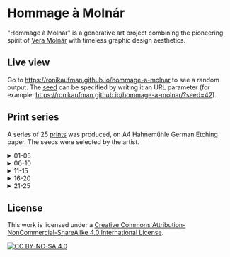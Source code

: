 # Hommage à Molnár

"Hommage à Molnár" is a generative art project combining the pioneering spirit of [Vera Molnár](https://dam.org/museum/artists_ui/artists/molnar-vera) with timeless graphic design aesthetics.

## Live view

Go to https://ronikaufman.github.io/hommage-a-molnar to see a random output. The [seed](https://en.wikipedia.org/wiki/Random_seed) can be specified by writing it an URL parameter (for example: https://ronikaufman.github.io/hommage-a-molnar/?seed=42).

## Print series

A series of 25 [prints](./prints) was produced, on A4 Hahnemühle German Etching paper. The seeds were selected by the artist.

<details>
<summary>01-05</summary>
<img src="./prints/hommage-a-molnar-01.png" width="620"/>
<img src="./prints/hommage-a-molnar-02.png" width="620"/>
<img src="./prints/hommage-a-molnar-03.png" width="620"/>
<img src="./prints/hommage-a-molnar-04.png" width="620"/>
<img src="./prints/hommage-a-molnar-05.png" width="620"/>
</details>

<details>
<summary>06-10</summary>
<img src="./prints/hommage-a-molnar-06.png" width="620"/>
<img src="./prints/hommage-a-molnar-07.png" width="620"/>
<img src="./prints/hommage-a-molnar-08.png" width="620"/>
<img src="./prints/hommage-a-molnar-09.png" width="620"/>
<img src="./prints/hommage-a-molnar-10.png" width="620"/>
</details>

<details>
<summary>11-15</summary>
<img src="./prints/hommage-a-molnar-11.png" width="620"/>
<img src="./prints/hommage-a-molnar-12.png" width="620"/>
<img src="./prints/hommage-a-molnar-13.png" width="620"/>
<img src="./prints/hommage-a-molnar-14.png" width="620"/>
<img src="./prints/hommage-a-molnar-15.png" width="620"/>
</details>

<details>
<summary>16-20</summary>
<img src="./prints/hommage-a-molnar-16.png" width="620"/>
<img src="./prints/hommage-a-molnar-17.png" width="620"/>
<img src="./prints/hommage-a-molnar-18.png" width="620"/>
<img src="./prints/hommage-a-molnar-19.png" width="620"/>
<img src="./prints/hommage-a-molnar-20.png" width="620"/>
</details>

<details>
<summary>21-25</summary>
<img src="./prints/hommage-a-molnar-21.png" width="620"/>
<img src="./prints/hommage-a-molnar-22.png" width="620"/>
<img src="./prints/hommage-a-molnar-23.png" width="620"/>
<img src="./prints/hommage-a-molnar-24.png" width="620"/>
<img src="./prints/hommage-a-molnar-25.png" width="620"/>
</details>

## License

This work is licensed under a
[Creative Commons Attribution-NonCommercial-ShareAlike 4.0 International License][cc-by-nc-sa].

[![CC BY-NC-SA 4.0][cc-by-nc-sa-image]][cc-by-nc-sa]

[cc-by-nc-sa]: http://creativecommons.org/licenses/by-nc-sa/4.0/
[cc-by-nc-sa-image]: https://licensebuttons.net/l/by-nc-sa/4.0/88x31.png
